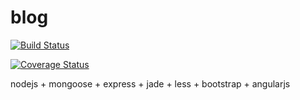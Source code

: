 # blog

[![Build Status](https://travis-ci.org/franklioxygen/blog.svg?branch=master)](https://travis-ci.org/franklioxygen/blog)

[![Coverage Status](https://coveralls.io/repos/github/franklioxygen/blog/badge.svg?branch=master)](https://coveralls.io/github/franklioxygen/blog?branch=master)

nodejs
+
mongoose
+
express
+
jade
+
less
+
bootstrap
+
angularjs
